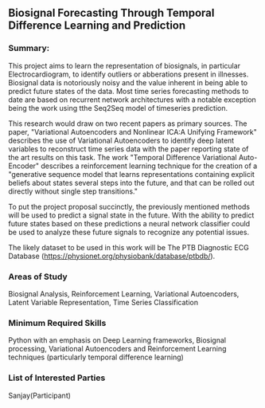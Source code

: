 ## Biosignal Forecasting Through Temporal Difference Learning and Prediction

### Summary:
This project aims to learn the representation of biosignals, in particular Electrocardiogram, to identify outliers or abberations present in illnesses. Biosignal data is notoriously noisy and the value inherent in being able to predict future states of the data. Most time series forecasting methods to date are based on recurrent network architectures with a notable exception being the work using tthe Seq2Seq model of timeseries prediction. 

This research would draw on two recent papers as primary sources. The paper, "Variational Autoencoders and Nonlinear ICA:A Unifying Framework" describes the use of Variational Autoencoders to identify deep latent variables to reconstruct time series data with the paper reporting state of the art results on this task. The work "Temporal Difference Variational Auto-Encoder" describes a reinforcement learning technique for the creation of a "generative sequence model that learns representations containing explicit beliefs about states several steps into the future, and that can be rolled out directly without single step transitions." 

To put the project proposal succinctly, the previously mentioned methods will be used to predict a signal state in the future. With the ability to predict future states based on these predictions a neural network classifier could be used to analyze these future signals to recognize any potential issues.

The likely dataset to be used in this work will be The PTB Diagnostic ECG Database (https://physionet.org/physiobank/database/ptbdb/).

### Areas of Study
Biosignal Analysis, Reinforcement Learning, Variational Autoencoders, Latent Variable Representation, Time Series Classification

### Minimum Required Skills
Python with an emphasis on Deep Learning frameworks, Biosignal processing, Variational Autoencoders and Reinforcement Learning techniques (particularly temporal difference learning)

### List of Interested Parties
Sanjay(Participant)
